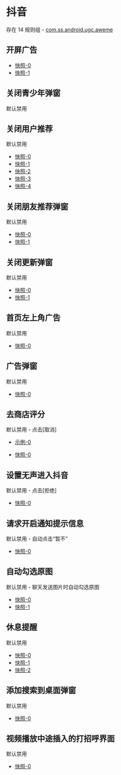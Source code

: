 # 抖音

存在 14 规则组 - [com.ss.android.ugc.aweme](/src/apps/com.ss.android.ugc.aweme.ts)

## 开屏广告

- [快照-0](https://i.gkd.li/import/13460370)
- [快照-1](https://i.gkd.li/import/13216121)

## 关闭青少年弹窗

默认禁用

## 关闭用户推荐

默认禁用

- [快照-0](https://i.gkd.li/import/12520962)
- [快照-1](https://i.gkd.li/import/12520943)
- [快照-2](https://i.gkd.li/import/12675396)
- [快照-3](https://i.gkd.li/import/12675129)
- [快照-4](https://i.gkd.li/import/12675245)

## 关闭朋友推荐弹窗

默认禁用

- [快照-0](https://i.gkd.li/import/12525387)
- [快照-1](https://i.gkd.li/import/12525389)

## 关闭更新弹窗

默认禁用

- [快照-0](https://i.gkd.li/import/12534016)
- [快照-1](https://i.gkd.li/import/13328599)

## 首页左上角广告

默认禁用

- [快照-0](https://i.gkd.li/import/12749276)

## 广告弹窗

默认禁用

- [快照-0](https://i.gkd.li/import/12769137)

## 去商店评分

默认禁用 - 点击[取消]

- [示例-0](https://github.com/gkd-kit/inspect/assets/38517192/4554c785-39e0-4eac-9cfb-f1b1c2976008)

- [快照-0](https://i.gkd.li/import/13053628)

## 设置无声进入抖音

默认禁用 - 点击[拒绝]

- [快照-0](https://i.gkd.li/import/13256087)

## 请求开启通知提示信息

默认禁用 - 自动点击“暂不”

- [快照-0](https://i.gkd.li/import/12675129)

## 自动勾选原图

默认禁用 - 聊天发送图片时自动勾选原图

- [快照-0](https://i.gkd.li/import/12846036)
- [快照-1](https://i.gkd.li/import/12846040)

## 休息提醒

默认禁用

- [快照-0](https://i.gkd.li/import/13241564)
- [快照-1](https://i.gkd.li/import/13372604)
- [快照-2](https://i.gkd.li/import/13372725)

## 添加搜索到桌面弹窗

默认禁用

- [快照-0](https://i.gkd.li/import/13338556)

## 视频播放中途插入的打招呼界面

默认禁用

- [快照-0](https://i.gkd.li/import/13379307)
